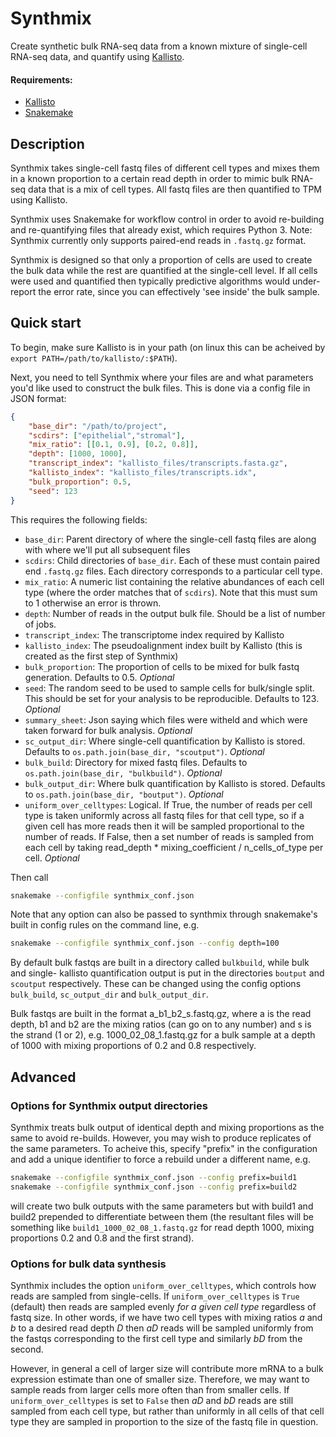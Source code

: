 # Synthmix
Create synthetic bulk RNA-seq data from a known mixture of single-cell RNA-seq data, and quantify using [Kallisto](http://pachterlab.github.io/kallisto/).

#### Requirements:
* [Kallisto](http://pachterlab.github.io/kallisto/)
* [Snakemake](https://bitbucket.org/johanneskoester/snakemake/wiki/Home)

## Description

Synthmix takes single-cell fastq files of different cell types and mixes them in a known proportion to a certain read depth in order to mimic bulk RNA-seq data that is a mix of cell types. All fastq files are then quantified to TPM using Kallisto.

Synthmix uses Snakemake for workflow control in order to avoid re-building and re-quantifying files that already exist, which requires Python 3. Note: Synthmix currently only supports paired-end reads in `.fastq.gz` format.

Synthmix is designed so that only a proportion of cells are used to create the bulk data while the rest are quantified at the single-cell level. If all cells were used and quantified then typically predictive algorithms would under-report the error rate, since you can effectively 'see inside' the bulk sample.

## Quick start

To begin, make sure Kallisto is in your path (on linux this can be acheived by `export PATH=/path/to/kallisto/:$PATH`).

Next, you need to tell Synthmix where your files are and what parameters you'd like used to construct the bulk files. This is done via a config file in JSON format:

```json
{
	"base_dir": "/path/to/project",
	"scdirs": ["epithelial","stromal"],
	"mix_ratio": [[0.1, 0.9], [0.2, 0.8]],
	"depth": [1000, 1000],
	"transcript_index": "kallisto_files/transcripts.fasta.gz",
	"kallisto_index": "kallisto_files/transcripts.idx",
	"bulk_proportion": 0.5,
	"seed": 123
}
```

This requires the following fields:
* `base_dir`: Parent directory of where the single-cell fastq files are along with where we'll put all subsequent files
* `scdirs`: Child directories of `base_dir`. Each of these must contain paired end `.fastq.gz` files. Each directory corresponds to a particular cell type.
* `mix_ratio`: A numeric list containing the relative abundances of each cell type (where the order matches that of `scdirs`). Note that this must sum to 1 otherwise an error is thrown.
* `depth`: Number of reads in the output bulk file. Should be a list of number of jobs.
* `transcript_index`: The transcriptome index required by Kallisto
* `kallisto_index`: The pseudoalignment index built by Kallisto (this is created as the first step of Synthmix)
* `bulk_proportion`: The proportion of cells to be mixed for bulk fastq generation. Defaults to 0.5. *Optional*
* `seed`: The random seed to be used to sample cells for bulk/single split. This should be set for your analysis to be reproducible. Defaults to 123. *Optional*
* `summary_sheet`: Json saying which files were witheld and which were taken forward for bulk analysis. *Optional*
* `sc_output_dir`: Where single-cell quantification by Kallisto is stored. Defaults to `os.path.join(base_dir, "scoutput")`. *Optional*
* `bulk_build`: Directory for mixed fastq files. Defaults to `os.path.join(base_dir, "bulkbuild")`. *Optional*
* `bulk_output_dir`: Where bulk quantification by Kallisto is stored. Defaults to `os.path.join(base_dir, "boutput")`. *Optional*
* `uniform_over_celltypes`: Logical. If True, the number of reads per cell type is taken uniformly across all fastq files for that cell type, so if a given cell has more reads then it will be sampled proportional to the number of reads. If False, then a set number of reads is sampled from each cell by taking read_depth * mixing_coefficient / n_cells_of_type per cell. *Optional*

Then call 
```bash
snakemake --configfile synthmix_conf.json
```
Note that any option can also be passed to synthmix through snakemake's built in config rules on the command line, e.g.
```bash
snakemake --configfile synthmix_conf.json --config depth=100
```
By default bulk fastqs are built in a directory called `bulkbuild`, while bulk and single- kallisto quantification output is put in the directories `boutput` and `scoutput` respectively. These can
be changed using the config options `bulk_build`, `sc_output_dir` and `bulk_output_dir`.

Bulk fastqs are built in the format a_b1_b2_s.fastq.gz, where a is the read depth, b1 and b2 are the mixing ratios (can go on to any number) and s is the strand (1 or 2), e.g. 1000_02_08_1.fastq.gz for a bulk sample at a depth of 1000 with mixing proportions of 0.2 and 0.8 respectively.

## Advanced

### Options for Synthmix output directories

Synthmix treats bulk output of identical depth and mixing proportions as the same to avoid re-builds. However, you may wish to produce replicates of the same parameters. To acheive this, specify "prefix" in the configuration and add a unique identifier to force a rebuild under a different name, e.g.

```bash
snakemake --configfile synthmix_conf.json --config prefix=build1
snakemake --configfile synthmix_conf.json --config prefix=build2
```
will create two bulk outputs with the same parameters but with build1 and build2 prepended to differentiate between them (the resultant files will be something like `build1_1000_02_08_1.fastq.gz` for read depth 1000, mixing proportions 0.2 and 0.8 and the first strand).

### Options for bulk data synthesis

Synthmix includes the option `uniform_over_celltypes`, which controls how reads are sampled from single-cells. If `uniform_over_celltypes` is `True` (default) then reads are sampled evenly _for a given cell type_ regardless of fastq size. In other words, if we have two cell types with mixing ratios _a_ and _b_ to a desired read depth _D_ then _aD_ reads will be sampled uniformly from the fastqs corresponding to the first cell type and similarly _bD_ from the second.

However, in general a cell of larger size will contribute more mRNA to a bulk expression estimate than one of smaller size. Therefore, we may want to sample reads from larger cells more often than from smaller cells. If `uniform_over_celltypes` is set to `False` then _aD_ and _bD_ reads are still sampled from each cell type, but rather than uniformly in all cells of that cell type they are sampled in proportion to the size of the fastq file in question.